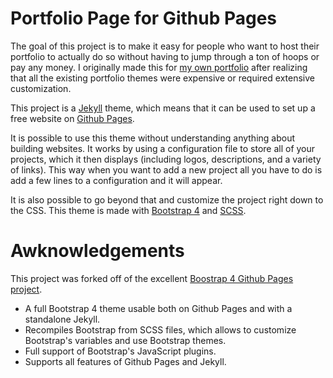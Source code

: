 # Portfolio Page for Github Pages

The goal of this project is to make it easy for people who want to host their portfolio to actually do so without having to jump through a ton of hoops or pay any money. I originally made this for [my own portfolio](https://projects.tedivm.com/) after realizing that all the existing portfolio themes were expensive or required extensive customization.

This project is a [Jekyll](https://jekyllrb.com/) theme, which means that it can be used to set up a free website on [Github Pages](https://pages.github.com/).

It is possible to use this theme without understanding anything about building websites. It works by using a configuration file to store all of your projects, which it then displays (including logos, descriptions, and a variety of links). This way when you want to add a new project all you have to do is add a few lines to a configuration and it will appear.

It is also possible to go beyond that and customize the project right down to the CSS. This theme is made with [Bootstrap 4](https://getbootstrap.com/) and [SCSS](https://sass-lang.com/documentation/syntax).


# Awknowledgements

This project was forked off of the excellent [Boostrap 4 Github Pages project](https://github.com/nicolas-van/bootstrap-4-github-pages).

* A full Bootstrap 4 theme usable both on Github Pages and with a standalone Jekyll.
* Recompiles Bootstrap from SCSS files, which allows to customize Bootstrap's variables and use Bootstrap themes.
* Full support of Bootstrap's JavaScript plugins.
* Supports all features of Github Pages and Jekyll.
